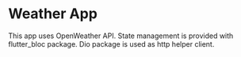 # Weather App

This app uses OpenWeather API. State management is provided with flutter_bloc package. Dio package is used as http helper client. 
